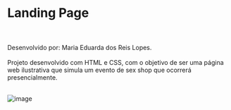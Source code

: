 # Landing Page
<br>
<br>
Desenvolvido por: Maria Eduarda dos Reis Lopes.
<br>
<br>
Projeto desenvolvido com HTML e CSS, com o objetivo de ser uma página web ilustrativa que simula um evento de sex shop que ocorrerá presencialmente.
<br>
<br>

![image](https://user-images.githubusercontent.com/99043288/184047124-43066729-572f-444d-95b3-2f5c4c5a95e8.png)

<br>

